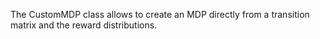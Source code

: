 The CustomMDP class allows to create an MDP directly from a transition matrix and the reward distributions.
